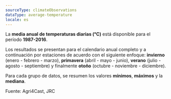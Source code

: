 ```yaml
---
sourceType: climateObservations
dataType: average-temperature
locale: es
---
```


La **media anual de temperaturas diarias (°C)** está disponible para el período
**1987-2016**.

Los resultados se presentan para el calendario anual completo y a continuación
por estaciones de acuerdo con el siguiente enfoque: **invierno** (enero -
febrero - marzo), **primavera** (abril - mayo - junio), **verano** (julio -
agosto - septiembre) y finalmente **otoño** (octubre - noviembre - diciembre).

Para cada grupo de datos, se resumen los valores **mínimos**, **máximos** y la
**mediana**.

Fuente: Agri4Cast, JRC
